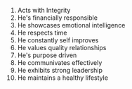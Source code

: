 1. Acts with Integrity
2. He's financially responsible
3. He showcases emotional intelligence
4. He respects time
5. He constantly self improves
6. He values quality relationships
7. He's purpose driven
8. He communivates effectively
9. He exhibits strong leadership
10. He maintains a healthy lifestyle